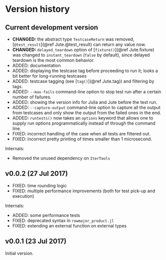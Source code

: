 # Version history


## Current development version

* **CHANGED:** the abstract type `TestcaseReturn` was removed, [`@test_result`](@ref Jute.@test_result) can return any value now.
* **CHANGED:** `delayed_teardown` option of [`fixture()`](@ref Jute.fixture) was changed to `instant_teardown` (`false` by default), since delayed teardown is the most common behavior.
* ADDED: documentation
* ADDED: displaying the testcase tag before proceeding to run it; looks a bit better for long-running testcases
* ADDED: testcase tagging (see [`tag()`](@ref Jute.tag)) and filtering by tags.
* ADDED: `--max-fails` command-line option to stop test run after a certain number of failures.
* ADDED: showing the version info for Julia and Jute before the test run.
* ADDED: `--capture-output` command-line option to capture all the output from testcases and only show the output from the failed ones in the end.
* ADDED: `runtests()` now takes an `options` keyword that allows one to supply run options programmatically instead of through the command line.
* FIXED: incorrect handling of the case when all tests are filtered out.
* FIXED: incorrect pretty printing of times smaller than 1 microsecond.

Internals:

* Removed the unused dependency on `IterTools`


## v0.0.2 (27 Jul 2017)

* FIXED: time rounding logic
* FIXED: multiple performance improvements (both for test pick-up and execution)

Internals:

* ADDED: some performance tests
* FIXED: deprecated syntax in `rowmajor_product.jl`
* FIXED: extending an external function on external types


## v0.0.1 (23 Jul 2017)

Initial version.
